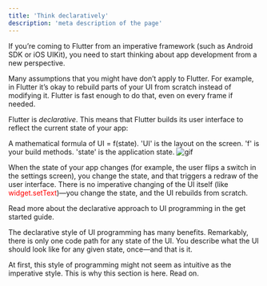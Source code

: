 ```yaml
---
title: 'Think declaratively'
description: 'meta description of the page'
---
```


If you’re coming to Flutter from an imperative framework (such as Android SDK or iOS UIKit), you need to start thinking about app development from a new perspective.

Many assumptions that you might have don’t apply to Flutter. For example, in Flutter it’s okay to rebuild parts of your UI from scratch instead of modifying it. Flutter is fast enough to do that, even on every frame if needed.

Flutter is _declarative_. This means that Flutter builds its user interface to reflect the current state of your app:

A mathematical formula of UI = f(state). 'UI' is the layout on the screen. 'f' is your build methods. 'state' is the application state.
![gif](https://docs.flutter.dev/assets/images/docs/development/data-and-backend/state-mgmt/ui-equals-function-of-state.png)

When the state of your app changes (for example, the user flips a switch in the settings screen), you change the state, and that triggers a redraw of the user interface. There is no imperative changing of the UI itself (like <span style="color:red">widget.setText</span>)—you change the state, and the UI rebuilds from scratch.

Read more about the declarative approach to UI programming in the get started guide.

The declarative style of UI programming has many benefits. Remarkably, there is only one code path for any state of the UI. You describe what the UI should look like for any given state, once—and that is it.

At first, this style of programming might not seem as intuitive as the imperative style. This is why this section is here. Read on.
